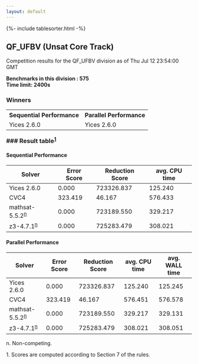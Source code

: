 ```yaml
---
layout: default
---
```

{%- include tablesorter.html -%}

##  QF_UFBV (Unsat Core Track)

Competition results for the QF_UFBV division as of Thu Jul 12 23:54:00 GMT

**Benchmarks in this division : 575  
Time limit: 2400s** 

### Winners<table class="result">
<tr>
                           <th class="center">Sequential Performance</th>
                           <th class="center">Parallel Performance</th>
                           </tr><tr class="center"><td>Yices 2.6.0</td><td>Yices 2.6.0</td></tr></table>
### Result table<sup><a href="#fn1">1</a></sup>

#### Sequential Performance

<table id="sequential" class="result sorted">
<thead><tr class="center">
  <th>Solver</th>
  <th>Error Score</th>
  <th>Reduction Score</th>
  <th>avg. CPU time</th>
</tr></thead><tr>
<td>Yices 2.6.0</td>
<td>0.000</td><td>723326.837</td><td>125.240</td><tr>
<td>CVC4</td>
<td>323.419</td><td>46.167</td><td>576.433</td><tr>
<td>mathsat-5.5.2<SUP><a href="#fn">n</a></SUP></td>
<td>0.000</td><td>723189.550</td><td>329.217</td><tr>
<td>z3-4.7.1<SUP><a href="#fn">n</a></SUP></td>
<td>0.000</td><td>725283.479</td><td>308.021</td></tr></table>

#### Parallel Performance

<table id="parallel" class="result sorted">
<thead><tr class="center">
  <th>Solver</th>
  <th>Error Score</th>
  <th>Reduction Score</th>
  <th>avg. CPU time</th>
  <th>avg. WALL time</th>
</tr></thead><tr>
<td>Yices 2.6.0</td>
<td>0.000</td><td>723326.837</td><td>125.240</td><td>125.245</td></tr><tr>
<td>CVC4</td>
<td>323.419</td><td>46.167</td><td>576.451</td><td>576.578</td></tr><tr>
<td>mathsat-5.5.2<SUP><a href="#fn">n</a></SUP></td>
<td>0.000</td><td>723189.550</td><td>329.217</td><td>329.131</td></tr><tr>
<td>z3-4.7.1<SUP><a href="#fn">n</a></SUP></td>
<td>0.000</td><td>725283.479</td><td>308.021</td><td>308.051</td></tr></table>
 <span id="fn"> n. Non-competing. </span>

 <span id="fn1"> 1. Scores are computed according to Section 7 of the rules. </span>



